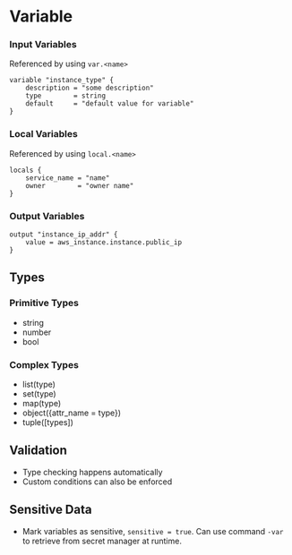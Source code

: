 # Variable
### Input Variables
Referenced by using `var.<name>`
```plaintext
variable "instance_type" {
	description = "some description"
	type        = string
	default     = "default value for variable"
}
```
### Local Variables
Referenced by using `local.<name>`
```plaintext
locals {
	service_name = "name"
	owner        = "owner name"
}
```
### Output Variables
```plaintext
output "instance_ip_addr" {
	value = aws_instance.instance.public_ip
}
```
## Types
### Primitive Types
- string 
- number
- bool
### Complex Types
- list(type)
- set(type)
- map(type)
- object({attr_name = type})
- tuple([types])
## Validation
- Type checking happens automatically
- Custom conditions can also be enforced
## Sensitive Data
- Mark variables as sensitive, `sensitive = true`. Can use command `-var` to retrieve from secret manager at runtime.